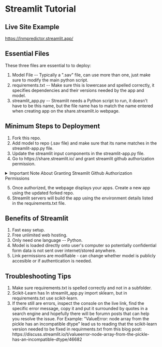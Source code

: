 # Streamlit Tutorial
## Live Site Example
https://lnmpredictor.streamlit.app/
## Essential Files
These three files are essential to to deploy:
<ol>
  <li> Model File -- Typically a ".sav" file, can use more than one, just make sure to modify the main python script. </li>
  <li> requirements.txt -- Make sure this is lowercase and spelled correctly, it specifies dependencies and their versions needed by the app and model.</li>
  <li> streamlit_app.py -- Streamlit needs a Python script to run, it doesn't have to be this name, but the file name has to match the name entered when creating app on the share.streamlit.io webpage. </li>
</ol>

## Minimum Steps to Deployment
<ol>
  <li> Fork this repo.</li>
  <li> Add model to repo (.sav file) and make sure that its name matches in the streamlit-app.py file. </li>
  <li> Update the streamlit input components in the streamlit-app.py file. </li>
  <li> Go to https://share.streamlit.io/ and grant streamlit github authorization permission. </li> 
</ol>

<details> 
<summary> Important Note About Granting Streamlit Github Authorization Permissions </summary>
This will give streamlit permission to view ALL files in ALL repos that your account and any organization your account is connected to. If you don't want to have that happen and still want to use streamlit, then I'd recommend forking the project from the second account and then adding your primary account as a collaborator.
</details>

<ol start="5">
  <li> Once authorized, the webpage displays your apps. Create a new app using the updated forked repo. </li>
  <li> Streamlit servers will build the app using the environment details listed in the requirements.txt file. </li>
</ol>

## Benefits of Streamlit
<ol>
  <li> Fast easy setup. </li>
  <li> Free unlimited web hosting. </li>
  <li> Only need one language -- Python. </li>
  <li> Model is loaded directly onto user's computer so potentially confidential form data is not sent over internet/stored anywhere. </li>
  <li> Link permissions are modifiable - can change whether model is publicly accesible or if authentication is needed.  </li>
</ol>

## Troubleshooting Tips
<ol>
  <li>Make sure requirements.txt is spelled correctly and not in a subfolder. </li>
  <li>Scikit-Learn has In streamlit_app.py import sklearn, but in requirements.txt use scikit-learn. </li>
  <li>If there still are errors, inspect the console on the live link, find the specific error message, copy it and put it surrounded by quotes in a search engine and hopefully there will be forumn posts that can help you resolve the issue. For Example: "ValueError: node array from the pickle has an incompatible dtype" lead us to reading that the scikit-learn version needed to be fixed in requirments.txt from this blog post: https://discuss.streamlit.io/t/valueerror-node-array-from-the-pickle-has-an-incompatible-dtype/46682</li>
</ol>
